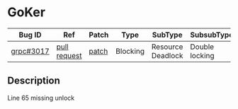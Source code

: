 
# GoKer

| Bug ID|  Ref | Patch | Type | SubType | SubsubType |
| ----  | ---- | ----  | ---- | ---- | ---- |
|[grpc#3017]|[pull request]|[patch]| Blocking | Resource Deadlock | Double locking |

[grpc#3017]:(grpc3017_test.go)
[patch]:https://github.com/grpc/grpc-go/pull/3017/files
[pull request]:https://github.com/grpc/grpc-go/pull/3017
 
## Description

Line 65 missing unlock

